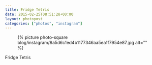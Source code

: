 ```yaml
---
title: Fridge Tetris
date: 2015-02-25T08:51:28+00:00
layout: photopost
categories: ["photos", "instagram"]
---
```


<figure class="photo photo--square">
  {% picture photo-square blog/instagram/8a5d6c1ed4b1177346aa5ea1f7954e87.jpg alt="" %}
</figure>

Fridge Tetris
